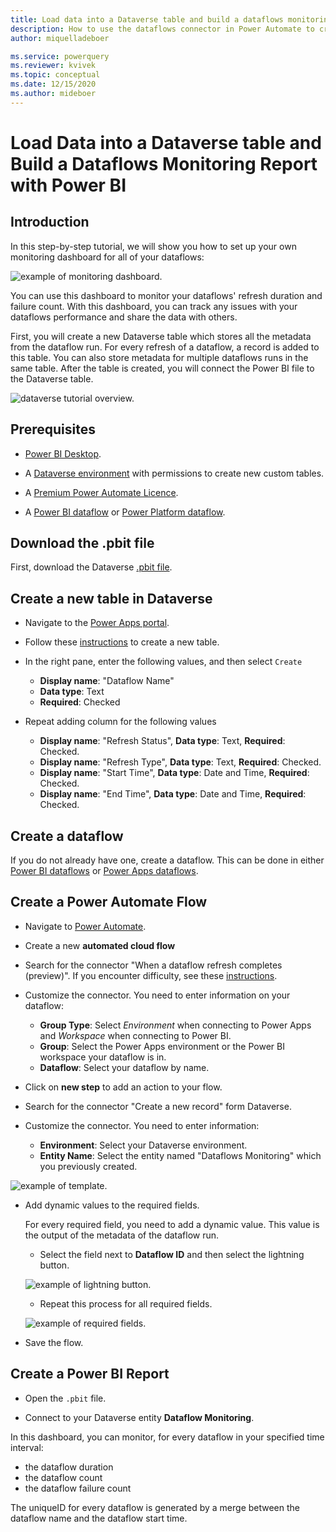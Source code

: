 ```yaml
---
title: Load data into a Dataverse table and build a dataflows monitoring report with Power BI
description: How to use the dataflows connector in Power Automate to create a dataflows monitoring report with Power BI
author: miquelladeboer

ms.service: powerquery
ms.reviewer: kvivek
ms.topic: conceptual
ms.date: 12/15/2020
ms.author: mideboer
---
```

# Load Data into a Dataverse table and Build a Dataflows Monitoring Report with Power BI

## Introduction

In this step-by-step tutorial, we will show you how to set up your own monitoring dashboard for all of your dataflows:

![example of monitoring dashboard.](media/dashboard.PNG)

You can use this dashboard to monitor your dataflows' refresh duration and failure count. With this dashboard, you can track any issues with your dataflows performance and share the data with others. 

First, you will create a new Dataverse table which stores all the metadata from the dataflow run. For every refresh of a dataflow, a record is added to this table. You can also store metadata for multiple dataflows runs in the same table. After the table is created, you will connect the Power BI file to the Dataverse table.

![dataverse tutorial overview.](media/dataverse.PNG)

## Prerequisites
* [Power BI Desktop](https://www.microsoft.com/download/details.aspx?id=58494).

* A [Dataverse environment](/powerapps/maker/common-data-service/data-platform-intro) with permissions to create new custom tables.

* A [Premium Power Automate Licence](/power-platform/admin/pricing-billing-skus).

* A [Power BI dataflow](/power-bi/transform-model/dataflows/dataflows-introduction-self-service) or [Power Platform dataflow](/powerapps/maker/common-data-service/create-and-use-dataflows).

## Download the .pbit file

First, download the Dataverse [.pbit file](https://download.microsoft.com/download/1/4/E/14EDED28-6C58-4055-A65C-23B4DA81C4DE/dataverse-template.pbit).

## Create a new table in Dataverse

* Navigate to the [Power Apps portal](https://powerapps.microsoft.com/).

* Follow these [instructions](/powerapps/maker/common-data-service/create-custom-entity) to create a new table.

* In the right pane, enter the following values, and then select `Create`
    * **Display name**: "Dataflow Name"
    * **Data type**: Text
    * **Required**: Checked

* Repeat adding column for the following values
    * **Display name**: "Refresh Status", **Data type**: Text, **Required**: Checked.
    * **Display name**: "Refresh Type", **Data type**: Text, **Required**: Checked.
    * **Display name**: "Start Time", **Data type**: Date and Time, **Required**: Checked.
    * **Display name**: "End Time", **Data type**: Date and Time, **Required**: Checked.

## Create a dataflow

If you do not already have one, create a dataflow. This can be done in either [Power BI dataflows](/power-bi/transform-model/dataflows/dataflows-introduction-self-service) or [Power Apps dataflows](/powerapps/maker/common-data-service/create-and-use-dataflows).

## Create a Power Automate Flow

* Navigate to [Power Automate](https://flow.microsoft.com).
* Create a new **automated cloud flow**

* Search for the connector "When a dataflow refresh completes (preview)". If you encounter difficulty, see these [instructions](/power-automate/get-started-logic-flow).
* Customize the connector. You need to enter information on your dataflow:
    * **Group Type**: Select *Environment* when connecting to Power Apps and *Workspace* when connecting to Power BI.
    * **Group**: Select the Power Apps environment or the Power BI workspace your dataflow is in.
    * **Dataflow**: Select your dataflow by name.

* Click on **new step** to add an action to your flow.
* Search for the connector "Create a new record" form Dataverse.
* Customize the connector. You need to enter information:
    * **Environment**: Select your Dataverse environment.
    * **Entity Name**: Select the entity named "Dataflows Monitoring" which you previously created. 


![example of template.](media/connector.PNG)

* Add dynamic values to the required fields.

    For every required field, you need to add a dynamic value. This value is the output of the metadata of the dataflow run. 
    * Select the field next to **Dataflow ID** and then select the lightning button.
    
    ![example of lightning button.](media/dynamic.png)

    * Repeat this process for all required fields.
    
    ![example of required fields.](media/final.PNG)  

* Save the flow.

## Create a Power BI Report

* Open the `.pbit` file.

* Connect to your Dataverse entity **Dataflow Monitoring**.

In this dashboard, you can monitor, for every dataflow in your specified time interval:
* the dataflow duration
* the dataflow count
* the dataflow failure count

The uniqueID for every dataflow is generated by a merge between the dataflow name and the dataflow start time.
